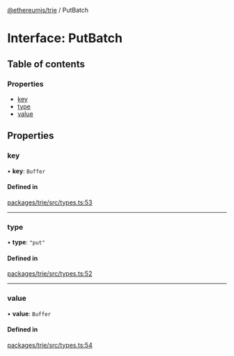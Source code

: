 [@ethereumjs/trie](../README.md) / PutBatch

# Interface: PutBatch

## Table of contents

### Properties

- [key](PutBatch.md#key)
- [type](PutBatch.md#type)
- [value](PutBatch.md#value)

## Properties

### key

• **key**: `Buffer`

#### Defined in

[packages/trie/src/types.ts:53](https://github.com/ethereumjs/ethereumjs-monorepo/blob/master/packages/trie/src/types.ts#L53)

___

### type

• **type**: ``"put"``

#### Defined in

[packages/trie/src/types.ts:52](https://github.com/ethereumjs/ethereumjs-monorepo/blob/master/packages/trie/src/types.ts#L52)

___

### value

• **value**: `Buffer`

#### Defined in

[packages/trie/src/types.ts:54](https://github.com/ethereumjs/ethereumjs-monorepo/blob/master/packages/trie/src/types.ts#L54)
